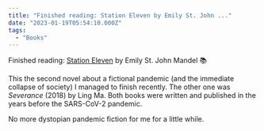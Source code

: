 ```yaml
---
title: "Finished reading: Station Eleven by Emily St. John ..."
date: "2023-01-19T05:54:10.000Z"
tags: 
  - "Books"
---
```


Finished reading: [Station Eleven](https://bookshop.org/a/21729/9780804172448) by Emily St. John Mandel 📚

This the second novel about a fictional pandemic (and the immediate collapse of society) I managed to finish recently. The other one was _Severance_ (2018) by Ling Ma. Both books were written and published in the years before the SARS-CoV-2 pandemic.

No more dystopian pandemic fiction for me for a little while.
